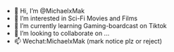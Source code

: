 - 👋 Hi, I’m @MichaelxMak
- 👀 I’m interested in Sci-Fi Movies and Films
- 🌱 I’m currently learning Gaming-boardcast on Tiktok
- 💞️ I’m looking to collaborate on ...
- 📫 Wechat:MichaelxMak (mark notice plz or reject)

<!---
MichaelxMak/MichaelxMak is a ✨ special ✨ repository because its `README.md` (this file) appears on your GitHub profile.
You can click the Preview link to take a look at your changes.
--->

